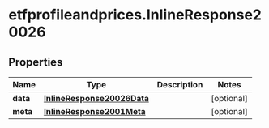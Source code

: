 # etfprofileandprices.InlineResponse20026

## Properties

Name | Type | Description | Notes
------------ | ------------- | ------------- | -------------
**data** | [**InlineResponse20026Data**](InlineResponse20026Data.md) |  | [optional] 
**meta** | [**InlineResponse2001Meta**](InlineResponse2001Meta.md) |  | [optional] 


